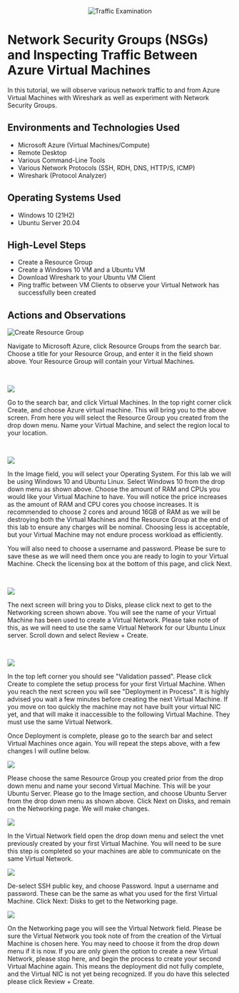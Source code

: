 <p align="center">
<img src="https://i.imgur.com/Ua7udoS.png" alt="Traffic Examination"/>
</p>

<h1>Network Security Groups (NSGs) and Inspecting Traffic Between Azure Virtual Machines</h1>
In this tutorial, we will observe various network traffic to and from Azure Virtual Machines with Wireshark as well as experiment with Network Security Groups. <br />



<h2>Environments and Technologies Used</h2>

- Microsoft Azure (Virtual Machines/Compute)
- Remote Desktop
- Various Command-Line Tools
- Various Network Protocols (SSH, RDH, DNS, HTTP/S, ICMP)
- Wireshark (Protocol Analyzer)

<h2>Operating Systems Used </h2>

- Windows 10 (21H2)
- Ubuntu Server 20.04

<h2>High-Level Steps</h2>

- Create a Resource Group
- Create a Windows 10 VM and a Ubuntu VM
- Download Wireshark to your Ubuntu VM Client
- Ping traffic between VM Clients to observe your Virtual Network has successfully been created

<h2>Actions and Observations</h2>

<p>
<img src="https://i.imgur.com/nzGyGzR.png" alt="Create Resource Group">
</p>
<p>
Navigate to Microsoft Azure, click Resource Groups from the search bar. Choose a title for your Resource Group, and enter it in the field shown above. Your Resource Group will contain your Virtual Machines. 
</p>
<br />

<p>
<img src="https://i.imgur.com/c6AWstX.png">
</p>
<p>
Go to the search bar, and click Virtual Machines. In the top right corner click Create, and choose Azure virtual machine. This will bring you to the above screen. From here you will select the Resource Group you created from the drop down menu. Name your Virtual Machine, and select the region local to your location.
</p>
<br />

<p>
<img src="https://i.imgur.com/0t9UaVH.png">
</p>
<p>
In the Image field, you will select your Operating System. For this lab we will be using Windows 10 and Ubuntu Linux. Select Windows 10 from the drop down menu as shown above. Choose the amount of RAM and CPUs you would like your Virtual Machine to have. You will notice the price increases as the amount of RAM and CPU cores you choose increases. It is recommended to choose 2 cores and around 16GB of RAM as we will be destroying both the Virtual Machines and the Resource Group at the end of this lab to ensure any charges will be nominal. Choosing less is acceptable, but your Virtual Machine may not endure process workload as efficiently.
</p>
<p>You will also need to choose a username and password. Please be sure to save these as we will need them once you are ready to login to your Virtual Machine. Check the licensing box at the bottom of this page, and click Next.</p>
<br />
<p>
<img src="https://i.imgur.com/WbelqLs.png">
</p>
<p>The next screen will bring you to Disks, please click next to get to the Networking screen shown above. You will see the name of your Virtual Machine has been used to create a Virtual Network. Please take note of this, as we will need to use the same Virtual Network for our Ubuntu Linux server. Scroll down and select Review + Create.</p>
<br>
<p>
 <img src="https://i.imgur.com/4uM2sWX.png"> 
</p>
<p>
 In the top left corner you should see "Validation passed". Please click Create to complete the setup process for your first Virtual Machine. When you reach the next screen you will see "Deployment in Process". It is highly advised you wait a few minutes before creating the next Virtual Machine. If you move on too quickly the machine may not have built your virtual NIC yet, and that will make it inaccessible to the following Virtual Machine. They must use the same Virtual Network.
</p>
<p>
 Once Deployment is complete, please go to the search bar and select Virtual Machines once again. You will repeat the steps above, with a few changes I will outline below.
</p>

<p>
  <img src="https://i.imgur.com/9SaYofJ.png"> 
 </p>
 <p>
 Please choose the same Resource Group you created prior from the drop down menu and name your second Virtual Machine. This will be your Ubuntu Server. Please go to the Image section, and choose Ubuntu Server from the drop down menu as shown above. Click Next on Disks, and remain on the Networking page. We will make changes.
 </p>
 <p>
  <img src="https://i.imgur.com/QOgPmsr.png"> 
 </p>
 <p>
  In the Virtual Network field open the drop down menu and select the vnet previously created by your first Virtual Machine. You will need to be sure this step is completed so your machines are able to communicate on the same Virtual Network. 
 </p>
<p>
  <img src="https://i.imgur.com/ND1nujv.png"> 
</p>
  <p>
   De-select SSH public key, and choose Password. Input a username and password. These can be the same as what you used for the first Virtual Machine. Click Next: Disks to get to the Networking page. 
</p>
<p>
   <img src="https://i.imgur.com/zWcudlx.png"> 
</p>
<p>
 On the Networking page you will see the Virtual Network field. Please be sure the Virtual Network you took note of from the creation of the Virtual Machine is chosen here. You may need to choose it from the drop down menu if it is now. If you are only given the option to create a new Virtual Network, please stop here, and begin the process to create your second Virtual Machine again. This means the deployment did not fully complete, and the Virtual NIC is not yet being recognized. If you do have this selected please click Review + Create. 
</p>

